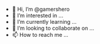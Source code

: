 - 👋 Hi, I’m @gamershero
- 👀 I’m interested in ...
- 🌱 I’m currently learning ...
- 💞️ I’m looking to collaborate on ...
- 📫 How to reach me ...

<!---
gamershero/gamershero is a ✨ special ✨ repository because its `README.md` (this file) appears on your GitHub profile.
You can click the Preview link to take a look at your changes.
--->
